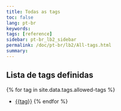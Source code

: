```yaml
---
title: Todas as tags
toc: false
lang: pt-br
keywords:
tags: [reference]
sidebar: pt-br_lb2_sidebar
permalink: /doc/pt-br/lb2/All-tags.html
summary:
---
```


## Lista de tags definidas

{% for tag in site.data.tags.allowed-tags %}
- [{{tag}}](tag_{{tag}}.html)
{% endfor %}
